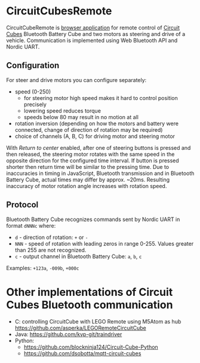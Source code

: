 # CircuitCubesRemote

CircuitCubeRemote is [browser application](https://github.com/repkovsky/CircuitCubeRemote) for remote control of [Circuit Cubes](https://circuitcubes.com) Bluetooth Battery Cube and two motors as steering and drive of a vehicle. Communication is implemented using Web Bluetooth API and Nordic UART. 

## Configuration

For steer and drive motors you can configure separately:
* speed (0-250)
    * for steering motor high speed makes it hard to control position precisely
    * lowering speed reduces torque
    * speeds below 80 may result in no motion at all
* rotation inversion (depending on how the motors and battery were connected, change of direction of rotation may be required)
* choice of channels (A, B, C) for driving motor and steering motor

With _Return to center_ enabled, after one of steering buttons is pressed and then released, the steering motor rotates with the same speed in the opposite direction for the configured time interval. If button is pressed shorter then return time will be similar to the pressing time. Due to inaccuracies in timing in JavaScript, Bluetooth transmission and in Bluetooth Battery Cube, actual times may differ by approx. ~20ms. Resulting inaccuracy of motor rotation angle increases with rotation speed.

## Protocol

Bluetooth Battery Cube recognizes commands sent by Nordic UART in format `dNNNc` where:
* `d` - direction of rotation: `+` or `-`
* `NNN` - speed of rotation with leading zeros in range 0-255. Values greater than 255 are not recognized.
* `c` - output channel in Bluetooth Battery Cube: `a`, `b`, `c`

Examples: `+123a`, `-009b`, `+000c` 


# Other implementations of Circuit Cubes Bluetooth communication 

* C: controlling CircuitCube with LEGO Remote using M5Atom as hub https://github.com/asperka/LEGORemoteCircuitCube
* Java: https://github.com/kvp-git/traindriver
* Python: 
    * https://github.com/blockninja124/Circuit-Cube-Python
    * https://github.com/dsobotta/mqtt-circuit-cubes